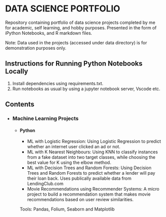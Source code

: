 # DATA SCIENCE PORTFOLIO

Repository containing portfolio of data science projects completed by me for academic, self learning, and hobby purposes. Presented in the form of iPython Notebooks, and R markdown files.

Note: Data used in the projects (accessed under data directory) is for demonstration purposes only.

## Instructions for Running Python Notebooks Locally

1.  Install dependencies using requirements.txt.
2.  Run notebooks as usual by using a jupyter notebook server, Vscode etc.

## Contents
- ### Machine Learning Projects
  + #### Python
    + ML with Logistic Regression: Using Logistic Regression to predict whether an internet user clicked an ad or not.
    + ML with K Nearest Neighbours: Using KNN to classify instances from a fake dataset into two target classes, while choosing the best value for K using the elbow method.
    + ML with Decision Trees and Random Forests: Using Decision Trees and Random Forests to predict whether a lender will pay their loan back. Uses publically available data from LendingClub.com
    + Movie Recommendations using Recommender Systems: A micro project to build a recommendation system that makes movie recommendations based on user review similarities.
    
    Tools: Pandas, Folium, Seaborn and Matplotlib

